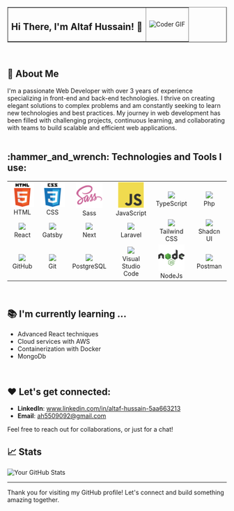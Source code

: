 
<table border >
  <tr>
    <td>
 <h2>Hi There, I'm Altaf Hussain! 👋</h2>
    </td>
    <td>
<img style="display: inline;" src="https://github.com/AltafHunzai/AltafHunzai/assets/99405131/91ad6077-5497-4361-a446-62bd246d1551" alt="Coder GIF">
    </td>
  </tr>
</table>

<br/>
 <h2>🚀 About Me</h2>

I'm a passionate Web Developer with over 3 years of experience specializing in front-end and back-end technologies. I thrive on creating elegant solutions to complex problems and am constantly seeking to learn new technologies and best practices. My journey in web development has been filled with challenging projects, continuous learning, and collaborating with teams to build scalable and efficient web applications.
<br/>
<br/>
<h2 align="left">:hammer_and_wrench: Technologies and Tools I use:</h2>
<table>
  <tr>
    <td align="center" width="200">
      <div>
        <img src="https://raw.githubusercontent.com/devicons/devicon/master/icons/html5/html5-original-wordmark.svg" width="60" />
        <br />
        HTML
      </div>
    </td>
    <td align="center" width="200">
      <div>
        <img src="https://raw.githubusercontent.com/devicons/devicon/master/icons/css3/css3-original-wordmark.svg" width="60" />
        <br />
        CSS
      </div>
    </td>
    <td align="center" width="200">
      <div>
        <img src="https://raw.githubusercontent.com/devicons/devicon/master/icons/sass/sass-original.svg" width="60" />
        <br />
        Sass
      </div>
    </td>
    <td align="center" width="200">
      <div>
        <img src="https://raw.githubusercontent.com/devicons/devicon/master/icons/javascript/javascript-original.svg" width="60" />
        <br />
        JavaScript
      </div>
    </td>
     <td align="center" width="200">
      <div>
        <img src="https://www.vectorlogo.zone/logos/typescriptlang/typescriptlang-icon.svg" width="60" />
        <br />
        TypeScript
      </div>
    </td>
   <td align="center" width="200">
      <div>
        <img src="https://www.vectorlogo.zone/logos/php/php-ar21.svg" width="60" />
        <br />
        Php
      </div>
    </td>  
  </tr>
  <tr>
    <td align="center" width="200">
      <div>
        <img src="https://avatars1.githubusercontent.com/u/9441414?s=200&v=4" width="60" />
        <br />
        React
      </div>
    </td> 
     <td align="center" width="200">
      <div>
        <img src="https://www.vectorlogo.zone/logos/gatsbyjs/gatsbyjs-icon.svg" width="60" />
        <br />
        Gatsby
      </div>
    </td>
    <td align="center" width="200">
      <div>
        <img src="https://www.svgrepo.com/show/354113/nextjs-icon.svg" width="60" />
        <br />
        Next
      </div>
    </td>
    <td align="center" width="200">
      <div>
        <img src="https://www.vectorlogo.zone/logos/laravel/laravel-icon.svg" width="60" />
        <br />
        Laravel
      </div>
    </td>
    <td align="center" width="200">
      <div>
        <img src="https://www.vectorlogo.zone/logos/tailwindcss/tailwindcss-icon.svg" width="60" />
        <br />
        Tailwind CSS
      </div>
    </td>
        <td align="center" width="200">
      <div>
        <img src="https://github.com/AltafHunzai/AltafHunzai/assets/99405131/206c572d-6a4c-43d9-ba71-9c9755d8dcf4" width="60" />
        <br />
        Shadcn UI
      </div>
    </td>
  </tr>
    <tr>
     <td align="center" width="200">
      <div>
        <img src="https://www.vectorlogo.zone/logos/github/github-icon.svg" width="60" />
        <br />
        GitHub
      </div>
    </td>
    <td align="center" width="200">
      <div>
        <img src="https://www.vectorlogo.zone/logos/git-scm/git-scm-icon.svg" width="60" />
        <br />
        Git
      </div>
    </td>
    <td align="center" width="200">
      <div>
        <img src="https://www.vectorlogo.zone/logos/postgresql/postgresql-icon.svg" width="60" />
        <br />
        PostgreSQL
      </div>
    </td> 
    <td align="center" width="200">
      <div>
        <img src="https://www.vectorlogo.zone/logos/visualstudio_code/visualstudio_code-icon.svg" width="60" />
        <br />
        Visual Studio Code
      </div>
    </td>
    <td align="center" width="200">
      <div>
        <img src="https://raw.githubusercontent.com/devicons/devicon/master/icons/nodejs/nodejs-original-wordmark.svg" width="60" />
        <br />
        NodeJs
      </div>
    </td>
    <td align="center" width="200">
      <div>
        <img src="https://www.vectorlogo.zone/logos/getpostman/getpostman-icon.svg" width="60" />
        <br />
        Postman
      </div>
    </td>
  </tr>
</table>
<br/>



## 📚 I'm currently learning ...
- Advanced React techniques
- Cloud services with AWS
- Containerization with Docker
- MongoDb

<br/>

## ❤️ Let's get connected:
- **LinkedIn**: www.linkedin.com/in/altaf-hussain-5aa663213
- **Email**: ah5509092@gmail.com

Feel free to reach out for collaborations, or just for a chat!

## 📈 Stats
![Your GitHub Stats](https://github-readme-stats.vercel.app/api?username=AltafHunzai&show_icons=true&theme=radical)


---

Thank you for visiting my GitHub profile! Let's connect and build something amazing together.
